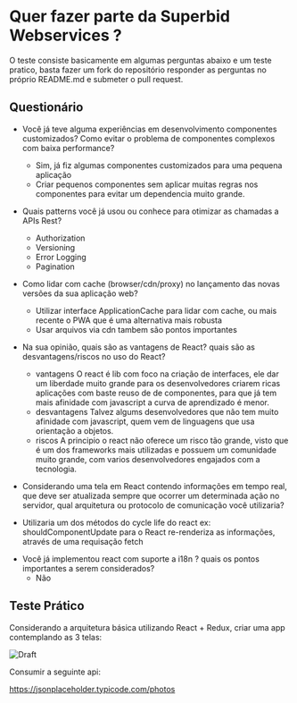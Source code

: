 # Quer fazer parte da Superbid Webservices ?

O teste consiste basicamente em algumas perguntas abaixo e um teste pratico, basta fazer um fork do repositório responder as perguntas no próprio README.md e submeter o pull request.

## Questionário

* Você já teve alguma experiências em desenvolvimento componentes customizados? Como evitar o problema de componentes complexos com baixa performance?
  - Sim, já fiz algumas componentes customizados para uma pequena aplicação
  - Criar pequenos componentes sem aplicar muitas regras nos componentes para evitar um dependencia muito grande.
* Quais patterns você já usou ou conhece para otimizar as chamadas a APIs Rest?
  - Authorization
  - Versioning
  - Error Logging
  - Pagination
* Como lidar com cache (browser/cdn/proxy) no lançamento das novas versões da sua aplicação web?
  - Utilizar interface ApplicationCache para lidar com cache, ou mais recente o PWA que é uma alternativa mais robusta
  - Usar arquivos via cdn tambem são pontos importantes
* Na sua opinião, quais são as vantagens de React? quais são as desvantagens/riscos no uso do React?
    - vantagens
       O react é lib com foco na criação de interfaces, ele dar um liberdade muito grande para os desenvolvedores criarem ricas aplicações com baste reuso de
       de componentes, para que já tem mais afinidade com javascript a curva de aprendizado é menor.
    - desvantagens
        Talvez algums desenvolvedores que não tem muito afinidade com javascript, quem vem de linguagens que usa orientação a objetos. 
    - riscos
        A principio o react não oferece um risco tão grande, visto que é um dos frameworks mais utilizadas e possuem um comunidade muito grande, com varios desenvolvedores engajados com a tecnologia.
  
* Considerando uma tela em React contendo informações em tempo real, que deve ser atualizada sempre que ocorrer um determinada ação no servidor, qual arquitetura ou protocolo de comunicação você utilizaria?
 - Utilizaria um dos métodos do cycle life do react ex: shouldComponentUpdate para o React re-renderiza as informações, através de uma requisação fetch

* Você já implementou react com suporte a i18n ? quais os pontos importantes a serem considerados?
    - Não
## Teste Prático 

Considerando a arquitetura básica utilizando React + Redux, criar uma app contemplando as 3 telas:

![Draft](./draft.png)

Consumir a seguinte api:

https://jsonplaceholder.typicode.com/photos


